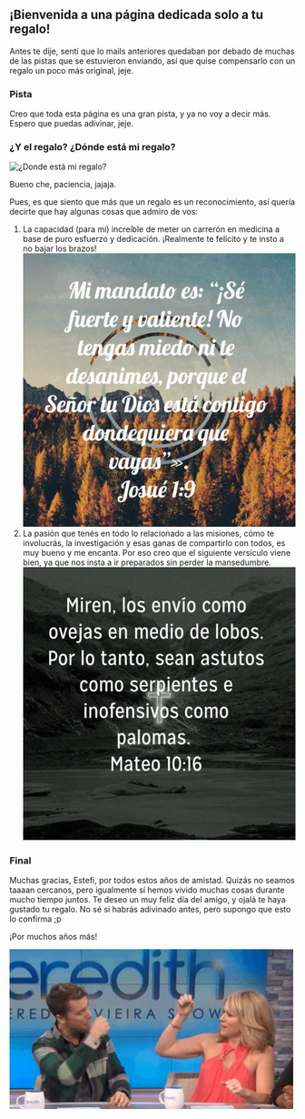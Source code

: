 ## ¡Bienvenida a una página dedicada solo a tu regalo!

Antes te dije, sentí que lo mails anteriores quedaban por debado de muchas de las pistas que se estuvieron enviando, así que quise compensarlo con un regalo un poco más original, jeje.

### Pista
Creo que toda esta página es una gran pista, y ya no voy a decir más. Espero que puedas adivinar, jeje.

### ¿Y el regalo? ¿Dónde está mi regalo?
![¿Donde está mi regalo?](media/Donde_esta_mi_hamburguesa.gif)

Bueno che, paciencia, jajaja.

Pues, es que siento que más que un regalo es un reconocimiento, así quería decirte que hay algunas cosas que admiro de vos:

1. La capacidad (para mí) increíble de meter un carrerón en medicina a base de puro esfuerzo y dedicación. ¡Realmente te felicito y te insto a no bajar los brazos!
![Josue 1:9](media/josue_1.9.jpg)
2. La pasión que tenés en todo lo relacionado a las misiones, cómo te involucrás, la investigación y esas ganas de compartirlo con todos, es muy bueno y me encanta. Por eso creo que el siguiente versículo viene bien, ya que nos insta a ir preparados sin perder la mansedumbre.
![Mateo 10:16](media/mateo_10.16.jpg)

### Final
Muchas gracias, Estefi, por todos estos años de amistad. Quizás no seamos taaaan cercanos, pero igualmente sí hemos vivido muchas cosas durante mucho tiempo juntos. Te deseo un muy feliz día del amigo, y ojalá te haya gustado tu regalo. No sé si habrás adivinado antes, pero supongo que esto lo confirma ;p

¡Por muchos años más!

![hi five](media/hf.gif)

